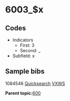 # 6003\_$x

## Codes

-   Indicators
    -   First: 3
    -   Second: \_
-   Subfield: x

## Sample bibs

1084546 [Quicksearch](https://search.library.yale.edu/catalog/1084546) [VXWS](http://prodorbis.library.yale.edu:7014/vxws/GetHoldingsService?bibId=1084546)

**Parent topic:**[600](../../tags/600/600.md)

